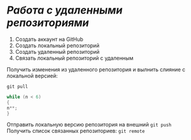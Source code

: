 # ***Работа с удаленными репозиториями***
1. Создать аккаунт на GitHub
2. Создать локальный репозиторий
3. Создать удаленный репозиторий
4. Связать локальный репозиторий с удаленным

Получить изменения из удаленного репозитория и вылнить слияние с локальной версией:
```
git pull
```
```C#
while (n < 6)
{
n**;
}
```
 Отправить локальную версию репозитория на внешний 
 `git push`
Получить список связанных репозиториев: `git remote`
